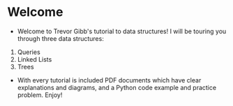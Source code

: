 # Welcome
- Welcome to Trevor Gibb's tutorial to data structures! I 
will be touring you through three data structures: 
1. Queries
2. Linked Lists
3. Trees
- With every tutorial is included PDF documents which 
have clear explanations and diagrams, and a Python code
example and practice problem. Enjoy!
